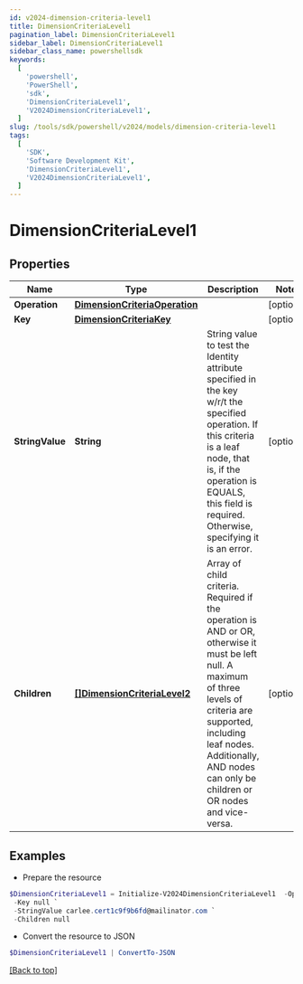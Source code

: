 ```yaml
---
id: v2024-dimension-criteria-level1
title: DimensionCriteriaLevel1
pagination_label: DimensionCriteriaLevel1
sidebar_label: DimensionCriteriaLevel1
sidebar_class_name: powershellsdk
keywords:
  [
    'powershell',
    'PowerShell',
    'sdk',
    'DimensionCriteriaLevel1',
    'V2024DimensionCriteriaLevel1',
  ]
slug: /tools/sdk/powershell/v2024/models/dimension-criteria-level1
tags:
  [
    'SDK',
    'Software Development Kit',
    'DimensionCriteriaLevel1',
    'V2024DimensionCriteriaLevel1',
  ]
---
```


# DimensionCriteriaLevel1

## Properties

| Name | Type | Description | Notes |
| --- | --- | --- | --- |
| **Operation** | [**DimensionCriteriaOperation**](dimension-criteria-operation) |  | [optional] |
| **Key** | [**DimensionCriteriaKey**](dimension-criteria-key) |  | [optional] |
| **StringValue** | **String** | String value to test the Identity attribute specified in the key w/r/t the specified operation. If this criteria is a leaf node, that is, if the operation is EQUALS, this field is required. Otherwise, specifying it is an error. | [optional] |
| **Children** | [**[]DimensionCriteriaLevel2**](dimension-criteria-level2) | Array of child criteria. Required if the operation is AND or OR, otherwise it must be left null. A maximum of three levels of criteria are supported, including leaf nodes. Additionally, AND nodes can only be children or OR nodes and vice-versa. | [optional] |

## Examples

- Prepare the resource

```powershell
$DimensionCriteriaLevel1 = Initialize-V2024DimensionCriteriaLevel1  -Operation null `
 -Key null `
 -StringValue carlee.cert1c9f9b6fd@mailinator.com `
 -Children null
```

- Convert the resource to JSON

```powershell
$DimensionCriteriaLevel1 | ConvertTo-JSON
```

[[Back to top]](#)
